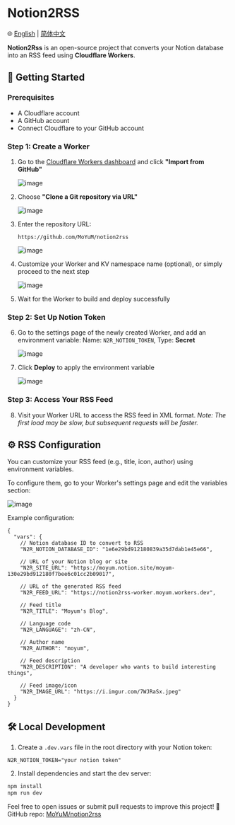 # Notion2RSS

🌐 [English](README.md) | [简体中文](README-zh.md)

**Notion2Rss** is an open-source project that converts your Notion database into an RSS feed using **Cloudflare Workers**.

## 🚀 Getting Started

### Prerequisites

* A Cloudflare account
* A GitHub account
* Connect Cloudflare to your GitHub account

### Step 1: Create a Worker

1. Go to the [Cloudflare Workers dashboard](https://workers.cloudflare.com/) and click **"Import from GitHub"**

   ![image](https://github.com/user-attachments/assets/f9c0a82a-9576-47ae-8815-8f1a40bcbfc7)

2. Choose **"Clone a Git repository via URL"**

   ![image](https://github.com/user-attachments/assets/14e2fed8-cdad-497a-8128-3defc7e9c526)

3. Enter the repository URL:

   ```
   https://github.com/MoYuM/notion2rss
   ```

   ![image](https://github.com/user-attachments/assets/d674b15b-c754-4792-8afd-800f49eaaf34)

4. Customize your Worker and KV namespace name (optional), or simply proceed to the next step

   ![image](https://github.com/user-attachments/assets/dce4416b-8e79-4722-b7d0-83d3d19f5d4a)

5. Wait for the Worker to build and deploy successfully

### Step 2: Set Up Notion Token

6. Go to the settings page of the newly created Worker, and add an environment variable:
   Name: `N2R_NOTION_TOKEN`, Type: **Secret**

   ![image](https://github.com/user-attachments/assets/963c56ad-66aa-44bc-b9fa-cd3fc5c5d79e)

7. Click **Deploy** to apply the environment variable

   ![image](https://github.com/user-attachments/assets/38c7ca79-8b47-4c18-b555-b9e36d888147)

### Step 3: Access Your RSS Feed

8. Visit your Worker URL to access the RSS feed in XML format.
   *Note: The first load may be slow, but subsequent requests will be faster.*

## ⚙️ RSS Configuration

You can customize your RSS feed (e.g., title, icon, author) using environment variables.

To configure them, go to your Worker's settings page and edit the variables section:

![image](https://github.com/user-attachments/assets/67b34950-3644-4f23-b680-9dc5d5778d66)

Example configuration:

```jsonc
{
  "vars": {
    // Notion database ID to convert to RSS
    "N2R_NOTION_DATABASE_ID": "1e6e29bd912180839a35d7dab1e45e66",

    // URL of your Notion blog or site
    "N2R_SITE_URL": "https://moyum.notion.site/moyum-130e29bd912180f7bee6c01cc2b09017",

    // URL of the generated RSS feed
    "N2R_FEED_URL": "https://notion2rss-worker.moyum.workers.dev",

    // Feed title
    "N2R_TITLE": "Moyum's Blog",

    // Language code
    "N2R_LANGUAGE": "zh-CN",

    // Author name
    "N2R_AUTHOR": "moyum",

    // Feed description
    "N2R_DESCRIPTION": "A developer who wants to build interesting things",

    // Feed image/icon
    "N2R_IMAGE_URL": "https://i.imgur.com/7WJRaSx.jpeg"
  }
}
```

## 🛠️ Local Development

1. Create a `.dev.vars` file in the root directory with your Notion token:

```
N2R_NOTION_TOKEN="your notion token"
```

2. Install dependencies and start the dev server:

```bash
npm install
npm run dev
```

Feel free to open issues or submit pull requests to improve this project! 🎉
GitHub repo: [MoYuM/notion2rss](https://github.com/MoYuM/notion2rss)
